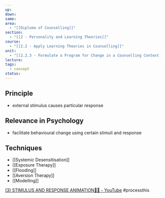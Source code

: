 ```yaml
---
up: 
down: 
same: 
area:
  - "[[Diploma of Counselling]]"
section:
  - "[[2 - Personality and Learning Theories]]"
course:
  - "[[2.2 - Apply Learning Theories in Counselling]]"
unit:
  - "[[2.2.3 - Formulate a Program for Change in a Counselling Context]]"
lecture: 
tags:
  - concept
status:
---
```

## Principle
- external stimulus causes particular response

## Relevance in Psychology
- facilitate behavioural change using certain stimuli and response

## Techniques
- [[Systemic Desensitisation]]
- [[Exposure Therapy]]
- [[Flooding]]
- [[Aversion Therapy]]
- [[Modelling]]

[(3) STIMULUS AND RESPONSE ANIMATION🐉🐉 - YouTube](https://youtu.be/_nZm4CzYejc) #processthis 